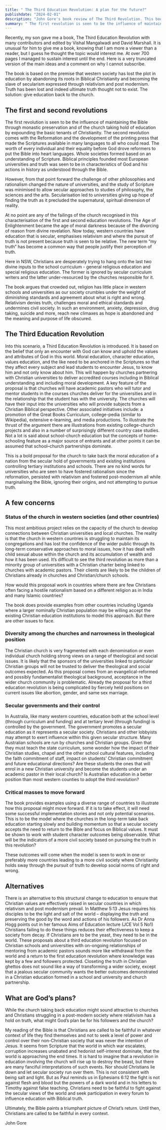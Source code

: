```yaml
---
title: " The Third Education Revolution: A plan for the future?"
publishdate: "2024-02-01"
description: "John Gore's book review of The Third Revolution. This book has many contributors and is edited by Vishal Mangalwadi and David Marshall."
summary: " The first revolution is seen to be the influence of maintaining The Bible through monastic preservation and of the church taking hold of education. The second revolution came with the Reformation and the development of the printing press. Into this scenario, a Third Revolution is introduced. "
---
```

Recently, my son gave me a book, The Third Education Revolution with many contributors and edited by Vishal Mangalwadi and David Marshall. It is unusual for him to give me a book, knowing that I am more a viewer than a reader, but I guess he thought the topic would interest me. At over 700 pages I managed to sustain interest until the end. Here is a very truncated version of the main ideas and a comment on why I cannot subscribe.

The book is based on the premise that western society has lost the plot in education by abandoning its roots in Biblical Christianity and becoming the slave of secularism expressed through relativism and post modernism. Truth has been lost and indeed ultimate truth thought not to exist. The solution: give education back to the church. 

## The first and second revolutions

The first revolution is seen to be the influence of maintaining the Bible through monastic preservation and of the church taking hold of education by expounding the basic tenants of Christianity. The second revolution comes with the Reformation and the development of the printing press that made the Scriptures available in many languages to all who could read. The worth of every individual and their equality before God drove reformers to put the Bible into heart languages. Whole societies formed based on an understanding of Scripture. Biblical principles founded most European universities and truth was seen to be in characteristics of God and his actions in history as understood through the Bible.

However, from that point forward the challenge of other philosophies and rationalism changed the nature of universities, and the study of Scripture was minimised to allow secular approaches to studies of philosophy, the sciences and the arts. Secularisation led to universities giving up hope of finding the truth as it precluded the supernatural, spiritual dimension of reality.

At no point are any of the failings of the church recognised in this characterisation of the first and second education revolutions. The Age of Enlightenment became the age of moral darkness because of the divorcing of reason from divine revelation. Now today, western countries have education that is secular, emphasises relativism and where the pursuit of truth is not present because truth is seen to be relative. The new term “my truth” has become a common way that people justify their perception of truth.

Here in NSW, Christians are desperately trying to hang onto the last two divine inputs to the school curriculum - general religious education and special religious education. The former is ignored by secular curriculum writers and the latter under-resourced by the churches responsible for it. 

The book argues that crowded out, religion has little place in western schools and universities as our society crumbles under the weight of diminishing standards and agreement about what is right and wrong. Relativism denies truth, challenges moral and ethical standards and undermines civil society. In such an environment, anxiety, depression, drug taking, suicide and more, reach new climaxes as hope is abandoned and the meaning and purpose of life obscured.  

## The Third Education Revolution

Into this scenario, a Third Education Revolution is introduced. It is based on the belief that only an encounter with God can know and uphold the values and attributes of God in this world. Moral education, character education, values education, and the like need to be anchored in the Scriptures so that they affect every subject and lead students to encounter Jesus, to know him and not only know about him. This will happen by churches partnering with Christian universities to deliver accredited courses including in Biblical understanding and including moral development. A key feature of the proposal is that churches will have academic pastors who will tutor and mentor students in the courses churches deliver for the universities and in the relationship that the student has with the university. The churches will have their input into the universities who will provide subjects from a Christian Biblical perspective. Other associated initiatives include: a promotion of the Great Books Curriculum, college-pedia (similar to Wikipedia), extensive e-learning, and media productions. To illustrate the thrust of the argument there are illustrations from existing college-church projects and also in a number of surprisingly different country case studies. Not a lot is said about school-church education but the concepts of home-schooling feature as a major source of entrants and at other points it can be assumed that school–church partnerships dominate. 

This is a bold proposal for the church to take back the moral education of a nation from the secular hold of governments and existing institutions controlling tertiary institutions and schools. There are no kind words for universities who are seen to have fostered rationalism since the reformation, persisted with relativism and fostered post-modernism all while marginalising the Bible, ignoring their origins, and not attempting to pursue truth.  

## A few concerns

### Status of the church in western societies (and other countries)
This most ambitious project relies on the capacity of the church to develop connections between Christian universities and local churches. The reality is that the church in western countries is struggling to maintain its congregations and has lost the confidence of the wider public through its long-term conservative approaches to moral issues, how it has dealt with child sexual abuse within the church and its accumulation of wealth and how it has been used. It’s difficult to see the third revolution as more than a minority group of universities with a Christian charter being linked to churches with academic pastors. Their clients are likely to be the children of Christians already in churches and Christian/church schools. 

How would this proposal work in countries where there are few Christians often facing a hostile nationalism based on a different religion as in India and many Islamic countries? 

The book does provide examples from other countries including Uganda where a larger nominally Christian population may be willing accept the existing Christian education institutions to model this approach. But there are other issues to face.

### Diversity among the churches and narrowness in theological position
The Christian church is very fragmented with each denomination or even individual church holding strong views on a range of theological and social issues. It is likely that the sponsors of the universities linked to particular Christian groups will not be trusted to deliver the theological and social outcomes expected. As this proposal comes from an evangelical-reformed and possibly fundamentalist theological background, acceptance in the wider church community is problematic. Already   the proposal for a third education revolution is being complicated by fiercely held positions on current issues like abortion, gender, and same sex marriage.  

### Secular governments and their control
In Australia, like many western countries, education both at the school level (through curriculum and funding) and at tertiary level (through funding) is controlled by the government. The government promotes a secular education as it represents a secular society. Christians and other lobbyists may attempt to exert influence within this given secular structure. Many Australian schools are run by churches and Christian groups. Given that they must teach the state curriculum, some wonder how the impact of their Christian studies, chapel and the other school cultural features, including the faith commitment of staff, impact on students’ Christian commitment and future educational directions? Are these students the ones that will enrol in a new Christian university and become the students under an academic pastor in their local church? Is Australian education in a better position than most western counties to adopt the third revolution? 
 
### Critical masses to move forward
The book provides examples using a diverse range of countries to illustrate how this proposal might move forward. If it is to take effect, it will need some successful implementation stories and not only potential scenarios. This is to be the model where the churches in the long-term take back education starting slowly and building momentum so that a secular society accepts the need to return to the Bible and focus on Biblical values. It must be shown to work with student character outcomes being observable. What will be the indicators of a more civil society based on pursuing the truth in this revolution?

These outcomes will come when the model is seen to work in one or preferably more countries leading to a more civil society where Christianity holds sway through the pursuit of truth to develop social norms of right and wrong.

## Alternatives

There is an alternative to this structural change to education to ensure that Christian values are effectively raised in secular countries in which relativism and post modernism prevail. In Matthew 5:13 Jesus requires his disciples to be the light and salt of the world – displaying the truth and preserving the good by the word and actions of his followers. As Dr Anna Hogg points out in her famous Aims of Education lecture (JCE Vol 5 No1) Christians failing to do these things reduces their effectiveness to keep a society from decay. If Christians are to be the yeast, they need to be in the world. These proposals about a third education revolution focused on Christian schools and universities with on-ongoing relationships of mentoring from academic pastors sounds more like withdrawal from the world and a return to the first education revolution where knowledge was kept by a few and followers protected. Closeting the truth in Christian ghettos does not sound like a way of transforming a wider society, except that a jealous secular community wants the better outcomes demonstrated in a Christian education formed in a school and university and church partnership.

## What are God’s plans?

While the church taking back education might sound attractive to churches and Christians struggling in a post-modern society where relativism has a hold on truth, what might God’s plan be for his followers and the church?

My reading of the Bible is that Christians are called to be faithful in whatever context of life they find themselves and not to seek a level of power and control over their non-Christian society that was never the intention of Jesus. It seems from Scripture that the world in which war escalates, corruption increases unabated and hedonist self-interest dominate, that the world is approaching the end times. It is hard to imagine that a revolution in education involving the church will rise up to destroy the beast, but there are many fanciful interpretations of such events. Nor should Christians lie down and let secular society run over them. This is not consistent with being salt and light. But as Paul reminds us in Ephesians 6:12 the fight is not against flesh and blood but the powers of a dark world and in his letters to Timothy against false teaching. Christians need to be faithful to fight against the secular views of the world and seek participation in every forum to influence education with Biblical truth. 

Ultimately, the Bible paints a triumphant picture of Christ’s return. Until then, Christians are called to be faithful in every context.

John Gore
